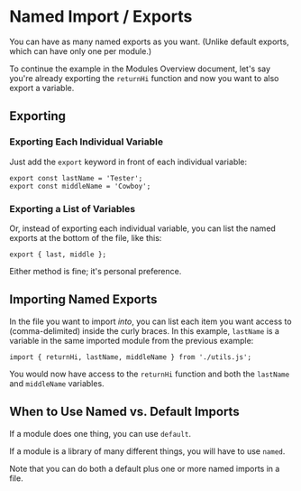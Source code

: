 # Named Import / Exports

You can have as many named exports as you want.  (Unlike default exports, which can have only one per module.)

To continue the example in the Modules Overview document, let's say you're already exporting the `returnHi` function and now you want to also export a variable.


## Exporting

### Exporting Each Individual Variable

Just add the `export` keyword in front of each individual variable:

```
export const lastName = 'Tester';
export const middleName = 'Cowboy';
```


### Exporting a List of Variables

Or, instead of exporting each individual variable, you can list the named exports at the bottom of the file, like this:

```
export { last, middle };
```

Either method is fine; it's personal preference.


## Importing Named Exports

In the file you want to import *into*, you can list each item you want access to (comma-delimited) inside the curly braces.  In this example, `lastName` is a variable in the same imported module from the previous example:

```
import { returnHi, lastName, middleName } from './utils.js';
```

You would now have access to the `returnHi` function and both the `lastName` and `middleName` variables.


## When to Use Named vs. Default Imports

If a module does one thing, you can use `default`.

If a module is a library of many different things, you will have to use `named`.

Note that you can do both a default plus one or more named imports in a file.